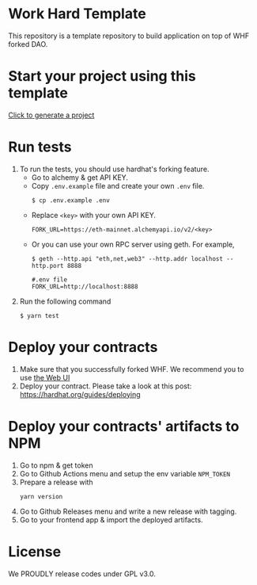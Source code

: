 # Work Hard Template

This repository is a template repository to build application on top of WHF forked DAO.

# Start your project using this template

[Click to generate a project](https://github.com/workhard-finance/starter/generate)

# Run tests

1. To run the tests, you should use hardhat's forking feature.
    * Go to alchemy & get API KEY.
    * Copy `.env.example` file and create your own `.env` file.
      ```shell
      $ cp .env.example .env
      ```
    * Replace `<key>` with your own API KEY.
      ```shell
      FORK_URL=https://eth-mainnet.alchemyapi.io/v2/<key>
      ```
    * Or you can use your own RPC server using geth. For example,
      ```shell
      $ geth --http.api "eth,net,web3" --http.addr localhost --http.port 8888

      #.env file
      FORK_URL=http://localhost:8888
      ```
2. Run the following command
    ```shell
    $ yarn test
    ```

# Deploy your contracts

1. Make sure that you successfully forked WHF. We recommend you to use [the Web UI](https://app.workhard.finance/dao)
2. Deploy your contract. Please take a look at this post: https://hardhat.org/guides/deploying

# Deploy your contracts' artifacts to NPM

1. Go to npm & get token
2. Go to Github Actions menu and setup the env variable `NPM_TOKEN`
3. Prepare a release with 
    ```shell
    yarn version
    ```
4. Go to Github Releases menu and write a new release with tagging.
5. Go to your frontend app & import the deployed artifacts.

# License

We PROUDLY release codes under GPL v3.0.
